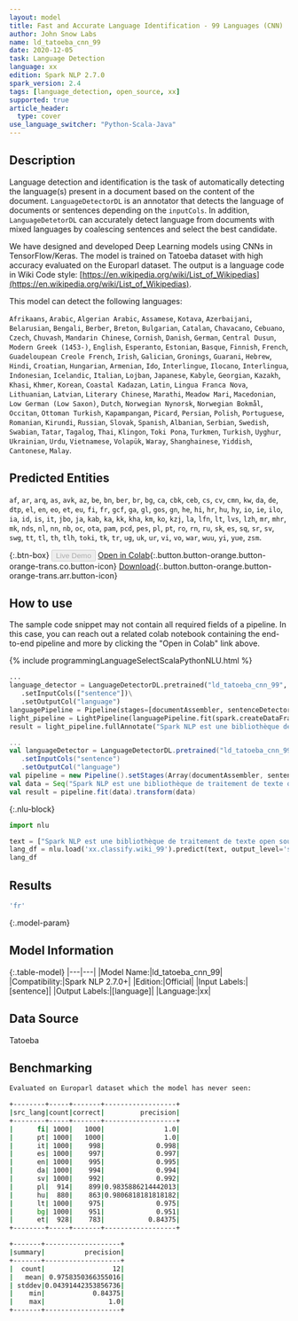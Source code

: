 ```yaml
---
layout: model
title: Fast and Accurate Language Identification - 99 Languages (CNN)
author: John Snow Labs
name: ld_tatoeba_cnn_99
date: 2020-12-05
task: Language Detection
language: xx
edition: Spark NLP 2.7.0
spark_version: 2.4
tags: [language_detection, open_source, xx]
supported: true
article_header:
  type: cover
use_language_switcher: "Python-Scala-Java"
---
```


## Description

Language detection and identification is the task of automatically detecting the language(s) present in a document based on the content of the document. ``LanguageDetectorDL`` is an annotator that detects the language of documents or sentences depending on the ``inputCols``. In addition, ``LanguageDetetorDL`` can accurately detect language from documents with mixed languages by coalescing sentences and select the best candidate.

We have designed and developed Deep Learning models using CNNs in TensorFlow/Keras. The model is trained on Tatoeba dataset with high accuracy evaluated on the Europarl dataset. The output is a language code in Wiki Code style: [https://en.wikipedia.org/wiki/List_of_Wikipedias](https://en.wikipedia.org/wiki/List_of_Wikipedias).

This model can detect the following languages:

`Afrikaans`, `Arabic`, `Algerian Arabic`, `Assamese`, `Kotava`, `Azerbaijani`, `Belarusian`, `Bengali`, `Berber`, `Breton`, `Bulgarian`, `Catalan`, `Chavacano`, `Cebuano`, `Czech`, `Chuvash`, `Mandarin Chinese`, `Cornish`, `Danish`, `German`, `Central Dusun`, `Modern Greek (1453-)`, `English`, `Esperanto`, `Estonian`, `Basque`, `Finnish`, `French`, `Guadeloupean Creole French`, `Irish`, `Galician`, `Gronings`, `Guarani`, `Hebrew`, `Hindi`, `Croatian`, `Hungarian`, `Armenian`, `Ido`, `Interlingue`, `Ilocano`, `Interlingua`, `Indonesian`, `Icelandic`, `Italian`, `Lojban`, `Japanese`, `Kabyle`, `Georgian`, `Kazakh`, `Khasi`, `Khmer`, `Korean`, `Coastal Kadazan`, `Latin`, `Lingua Franca Nova`, `Lithuanian`, `Latvian`, `Literary Chinese`, `Marathi`, `Meadow Mari`, `Macedonian`, `Low German (Low Saxon)`, `Dutch`, `Norwegian Nynorsk`, `Norwegian Bokmål`, `Occitan`, `Ottoman Turkish`, `Kapampangan`, `Picard`, `Persian`, `Polish`, `Portuguese`, `Romanian`, `Kirundi`, `Russian`, `Slovak`, `Spanish`, `Albanian`, `Serbian`, `Swedish`, `Swabian`, `Tatar`, `Tagalog`, `Thai`, `Klingon`, `Toki Pona`, `Turkmen`, `Turkish`, `Uyghur`, `Ukrainian`, `Urdu`, `Vietnamese`, `Volapük`, `Waray`, `Shanghainese`, `Yiddish`, `Cantonese`, `Malay`.

## Predicted Entities

`af`, `ar`, `arq`, `as`, `avk`, `az`, `be`, `bn`, `ber`, `br`, `bg`, `ca`, `cbk`, `ceb`, `cs`, `cv`, `cmn`, `kw`, `da`, `de`, `dtp`, `el`, `en`, `eo`, `et`, `eu`, `fi`, `fr`, `gcf`, `ga`, `gl`, `gos`, `gn`, `he`, `hi`, `hr`, `hu`, `hy`, `io`, `ie`, `ilo`, `ia`, `id`, `is`, `it`, `jbo`, `ja`, `kab`, `ka`, `kk`, `kha`, `km`, `ko`, `kzj`, `la`, `lfn`, `lt`, `lvs`, `lzh`, `mr`, `mhr`, `mk`, `nds`, `nl`, `nn`, `nb`, `oc`, `ota`, `pam`, `pcd`, `pes`, `pl`, `pt`, `ro`, `rn`, `ru`, `sk`, `es`, `sq`, `sr`, `sv`, `swg`, `tt`, `tl`, `th`, `tlh`, `toki`, `tk`, `tr`, `ug`, `uk`, `ur`, `vi`, `vo`, `war`, `wuu`, `yi`, `yue`, `zsm`.

{:.btn-box}
<button class="button button-orange" disabled>Live Demo</button>
[Open in Colab](https://githubtocolab.com/JohnSnowLabs/spark-nlp-workshop/blob/master/jupyter/annotation/english/language-detection/Language_Detection_and_Indentification.ipynb){:.button.button-orange.button-orange-trans.co.button-icon}
[Download](https://s3.amazonaws.com/auxdata.johnsnowlabs.com/public/models/ld_tatoeba_cnn_99_xx_2.7.0_2.4_1607183215533.zip){:.button.button-orange.button-orange-trans.arr.button-icon}

## How to use

The sample code snippet may not contain all required fields of a pipeline. In this case, you can reach out a related colab notebook containing the end-to-end pipeline and more by clicking the "Open in Colab" link above.


<div class="tabs-box" markdown="1">
{% include programmingLanguageSelectScalaPythonNLU.html %}

```python
...
language_detector = LanguageDetectorDL.pretrained("ld_tatoeba_cnn_99", "xx")\
   .setInputCols(["sentence"])\
   .setOutputCol("language")
languagePipeline = Pipeline(stages=[documentAssembler, sentenceDetector, language_detector])
light_pipeline = LightPipeline(languagePipeline.fit(spark.createDataFrame([['']]).toDF("text")))
result = light_pipeline.fullAnnotate("Spark NLP est une bibliothèque de traitement de texte open source pour le traitement avancé du langage naturel pour les langages de programmation Python, Java et Scala.")
```
```scala
...
val languageDetector = LanguageDetectorDL.pretrained("ld_tatoeba_cnn_99", "xx")
   .setInputCols("sentence")
   .setOutputCol("language")
val pipeline = new Pipeline().setStages(Array(documentAssembler, sentenceDetector, languageDetector))
val data = Seq("Spark NLP est une bibliothèque de traitement de texte open source pour le traitement avancé du langage naturel pour les langages de programmation Python, Java et Scala.").toDF("text")
val result = pipeline.fit(data).transform(data)
```

{:.nlu-block}
```python
import nlu

text = ["Spark NLP est une bibliothèque de traitement de texte open source pour le traitement avancé du langage naturel pour les langages de programmation Python, Java et Scala."]
lang_df = nlu.load('xx.classify.wiki_99').predict(text, output_level='sentence')
lang_df
```

</div>

## Results

```bash
'fr'
```

{:.model-param}
## Model Information

{:.table-model}
|---|---|
|Model Name:|ld_tatoeba_cnn_99|
|Compatibility:|Spark NLP 2.7.0+|
|Edition:|Official|
|Input Labels:|[sentence]|
|Output Labels:|[language]|
|Language:|xx|

## Data Source

Tatoeba

## Benchmarking

```bash
Evaluated on Europarl dataset which the model has never seen:

+--------+-----+-------+------------------+
|src_lang|count|correct|         precision|
+--------+-----+-------+------------------+
|      fi| 1000|   1000|               1.0|
|      pt| 1000|   1000|               1.0|
|      it| 1000|    998|             0.998|
|      es| 1000|    997|             0.997|
|      en| 1000|    995|             0.995|
|      da| 1000|    994|             0.994|
|      sv| 1000|    992|             0.992|
|      pl|  914|    899|0.9835886214442013|
|      hu|  880|    863|0.9806818181818182|
|      lt| 1000|    975|             0.975|
|      bg| 1000|    951|             0.951|
|      et|  928|    783|           0.84375|
+--------+-----+-------+------------------+

+-------+-------------------+
|summary|          precision|
+-------+-------------------+
|  count|                 12|
|   mean| 0.9758350366355016|
| stddev|0.04391442353856736|
|    min|            0.84375|
|    max|                1.0|
+-------+-------------------+
```
